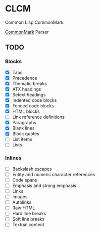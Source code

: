 # CLCM

Common Lisp CommonMark

[CommonMark](https://commonmark.org/) Parser

## TODO

### Blocks

- [x] Tabs
- [x] Precedence
- [x] Thematic breaks
- [x] ATX headings
- [x] Setext headings
- [x] Indented code blocks
- [x] Fenced code blocks
- [x] HTML blocks
- [ ] Link reference definitions
- [x] Paragraphs
- [x] Blank lines
- [x] Block quotes
- [ ] List items
- [ ] Lists

### Inlines

- [ ] Backslash escapes
- [ ] Entity and numeric character references
- [ ] Code spans
- [ ] Emphasis and strong emphasis
- [ ] Links
- [ ] Images
- [ ] Autolinks
- [ ] Raw HTML
- [ ] Hard line breaks
- [ ] Soft line breaks
- [ ] Textual content
